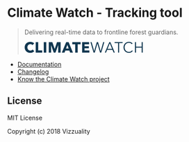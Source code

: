 # Climate Watch - Tracking tool

> Delivering real-time data to frontline forest guardians.
>
> ![](.gitbook/assets/cw-logo%20%281%29.svg)

* [Documentation](https://vizzuality.gitbook.io/cw-ndc-tracking)
* [Changelog](https://github.com/Vizzuality/cw-ndc-tracking/releases)
* [Know the Climate Watch project](https://github.com/Vizzuality/climate-watch)

## License

MIT License

Copyright \(c\) 2018 Vizzuality

